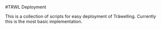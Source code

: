 #TRWL Deployment

This is a collection of scripts for easy deployment of Träwelling. 
Currently this is the most basic implementation.
